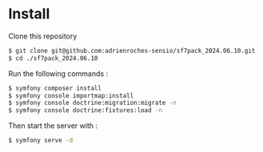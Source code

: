 Install
=======

Clone this repository

```bash
$ git clone git@github.com:adrienroches-sensio/sf7pack_2024.06.10.git
$ cd ./sf7pack_2024.06.10
```

Run the following commands :

```bash
$ symfony composer install
$ symfony console importmap:install
$ symfony console doctrine:migration:migrate -n
$ symfony console doctrine:fixtures:load -n
```

Then start the server with :

```bash
$ symfony serve -d
```

